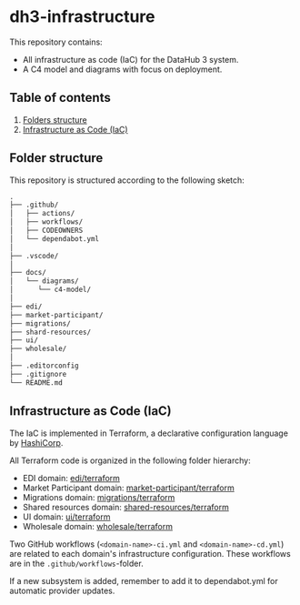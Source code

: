 # dh3-infrastructure

This repository contains:

- All infrastructure as code (IaC) for the DataHub 3 system.
- A C4 model and diagrams with focus on deployment.

## Table of contents

1. [Folders structure](#folder-structure)
2. [Infrastructure as Code (IaC)](#infrastructure-as-code-iac)

## Folder structure

This repository is structured according to the following sketch:

```txt
.
├── .github/
│   ├── actions/
│   ├── workflows/
│   ├── CODEOWNERS
│   └── dependabot.yml
│
├── .vscode/
│
├── docs/
│   └── diagrams/
│      └── c4-model/
│
├── edi/
├── market-participant/
├── migrations/
├── shard-resources/
├── ui/
├── wholesale/
│
├── .editorconfig
├── .gitignore
└── README.md
```

## Infrastructure as Code (IaC)

The IaC is implemented in Terraform, a declarative configuration language by [HashiCorp](https://www.hashicorp.com/).

All Terraform code is organized in the following folder hierarchy:

- EDI domain: [edi/terraform](./edi/terraform/)
- Market Participant domain: [market-participant/terraform](./market-participant/terraform/)
- Migrations domain: [migrations/terraform](./migrations/terraform/)
- Shared resources domain: [shared-resources/terraform](./shared-resources/terraform/)
- UI domain: [ui/terraform](./ui/terraform/)
- Wholesale domain: [wholesale/terraform](./wholesale/terraform/)

Two GitHub workflows (`<domain-name>-ci.yml` and `<domain-name>-cd.yml`) are related to each domain's infrastructure configuration. These workflows are in the `.github/workflows`-folder.

If a new subsystem is added, remember to add it to dependabot.yml for automatic provider updates.
